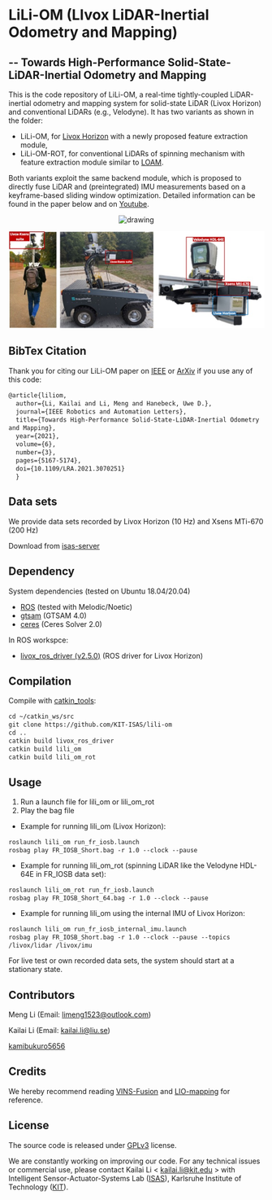 # LiLi-OM (LIvox LiDAR-Inertial Odometry and Mapping)
## -- Towards High-Performance Solid-State-LiDAR-Inertial Odometry and Mapping
This is the code repository of LiLi-OM, a real-time tightly-coupled LiDAR-inertial odometry and mapping system for solid-state LiDAR (Livox Horizon) and conventional LiDARs (e.g., Velodyne). It has two variants as shown in the folder: 

- LiLi-OM, for [Livox Horizon](https://www.livoxtech.com/de/horizon) with a newly proposed feature extraction module,
- LiLi-OM-ROT, for conventional LiDARs of spinning mechanism with feature extraction module similar to [LOAM](https://github.com/HKUST-Aerial-Robotics/A-LOAM).

Both variants exploit the same backend module, which is proposed to directly fuse LiDAR and (preintegrated) IMU measurements based on a keyframe-based sliding window optimization. Detailed information can be found in the paper below and on [Youtube](https://www.youtube.com/watch?v=c6K5byDCkyE&feature=youtu.be).

<p align='center'>
    <img src="./doc/fr_iosb.gif" alt="drawing" width="800"/>
</p>
<p align='center'>
    <img src="./doc/platform.jpg" alt="drawing" width="600"/>
</p>

## BibTex Citation
Thank you for citing our LiLi-OM paper on [IEEE](https://ieeexplore.ieee.org/document/9392274) or [ArXiv](https://arxiv.org/abs/2010.13150) if you use any of this code: 
```
@article{liliom,
  author={Li, Kailai and Li, Meng and Hanebeck, Uwe D.},
  journal={IEEE Robotics and Automation Letters}, 
  title={Towards High-Performance Solid-State-LiDAR-Inertial Odometry and Mapping}, 
  year={2021},
  volume={6},
  number={3},
  pages={5167-5174},
  doi={10.1109/LRA.2021.3070251}
  }
```
## Data sets
We provide data sets recorded by Livox Horizon (10 Hz) and Xsens MTi-670 (200 Hz)

Download from [isas-server](https://isas-server.iar.kit.edu/lidardataset/)

## Dependency

System dependencies (tested on Ubuntu 18.04/20.04)
- [ROS](http://wiki.ros.org/noetic/Installation) (tested with Melodic/Noetic)
- [gtsam](https://gtsam.org/) (GTSAM 4.0)
- [ceres](http://ceres-solver.org/installation.html) (Ceres Solver 2.0)

In ROS workspce: 
- [livox_ros_driver (v2.5.0)](https://github.com/Livox-SDK/livox_ros_driver/releases/tag/v2.5.0) (ROS driver for Livox Horizon)


## Compilation
Compile with [catkin_tools](https://catkin-tools.readthedocs.io/en/latest/index.html):
```
cd ~/catkin_ws/src
git clone https://github.com/KIT-ISAS/lili-om
cd ..
catkin build livox_ros_driver
catkin build lili_om
catkin build lili_om_rot
```
## Usage
1. Run a launch file for lili_om or lili_om_rot 
2. Play the bag file

- Example for running lili_om (Livox Horizon):
```
roslaunch lili_om run_fr_iosb.launch
rosbag play FR_IOSB_Short.bag -r 1.0 --clock --pause
```
- Example for running lili_om_rot (spinning LiDAR like the Velodyne HDL-64E in FR_IOSB data set):
```
roslaunch lili_om_rot run_fr_iosb.launch
rosbag play FR_IOSB_Short_64.bag -r 1.0 --clock --pause
```

- Example for running lili_om using the internal IMU of Livox Horizon:  
```
roslaunch lili_om run_fr_iosb_internal_imu.launch
rosbag play FR_IOSB_Short.bag -r 1.0 --clock --pause --topics /livox/lidar /livox/imu
```
For live test or own recorded data sets, the system should start at a stationary state. 

## Contributors
Meng Li (Email: [limeng1523@outlook.com](limeng1523@outlook.com))

Kailai Li (Email: [kailai.li@liu.se](kailai.li@liu.se))

[kamibukuro5656](https://github.com/kamibukuro5656)

## Credits
We hereby recommend reading [VINS-Fusion](https://github.com/HKUST-Aerial-Robotics/VINS-Fusion) and [LIO-mapping](https://github.com/hyye/lio-mapping) for reference.

## License
The source code is released under [GPLv3](http://www.gnu.org/licenses/) license.

We are constantly working on improving our code. For any technical issues or commercial use, please contact Kailai Li < kailai.li@kit.edu > with Intelligent Sensor-Actuator-Systems Lab ([ISAS](https://isas.iar.kit.edu/)), Karlsruhe Institute of Technology ([KIT](http://www.kit.edu/english/index.php)).
